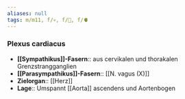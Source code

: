 ```yaml
---
aliases: null
tags: m/m11, f/💀, f/🧠, f/🫀
---
```

### Plexus cardiacus
- **[[Sympathikus]]-Fasern**:: aus cervikalen und thorakalen Grenzstrangganglien
- **[[Parasympathikus]]-Fasern**:: [[N. vagus (X)]]
- **Zielorgan**:: [[Herz]]
- **Lage**:: Umspannt [[Aorta]] ascendens und Aortenbogen